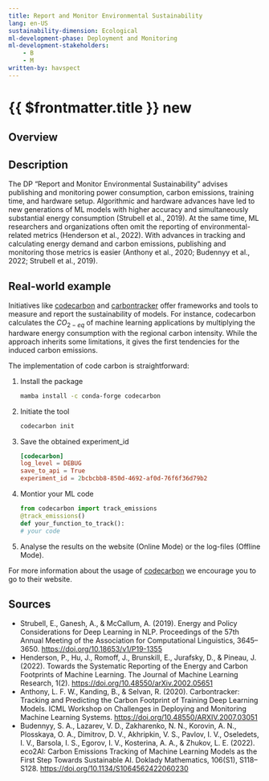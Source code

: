 ```yaml
---
title: Report and Monitor Environmental Sustainability
lang: en-US
sustainability-dimension: Ecological
ml-development-phase: Deployment and Monitoring
ml-development-stakeholders: 
    - B
    - M
written-by: havspect
---
```


<script setup>
import DPOverview from '../../components/DPOverview.vue'
</script>


# {{ $frontmatter.title }} <Badge type="tip">new</Badge>

## Overview
<DPOverview />

## Description
The DP “Report and Monitor Environmental Sustainability” advises publishing and monitoring power consumption, carbon emissions, training time, and hardware setup. Algorithmic and hardware advances have led to new generations of ML models with higher accuracy and simultaneously substantial energy consumption (Strubell et al., 2019). At the same time, ML researchers and organizations often omit the reporting of environmental-related metrics (Henderson et al., 2022). With advances in tracking and calculating energy demand and carbon emissions, publishing and monitoring those metrics is easier (Anthony et al., 2020; Budennyy et al., 2022; Strubell et al., 2019). 

## Real-world example
Initiatives like [codecarbon](https://github.com/mlco2/codecarbon) and [carbontracker](https://github.com/lfwa/carbontracker) offer frameworks and tools to measure and report the sustainability of models. For instance, codecarbon calculates the $CO_{2-eq}$ of machine learning applications by multiplying the hardware energy consumption with the regional carbon intensity. While the approach inherits some limitations, it gives the first tendencies for the induced carbon emissions. 

The implementation of code carbon is straightforward: 

1. Install the package 
    ```bash
    mamba install -c conda-forge codecarbon
    ```
2. Initiate the tool 
    ```bash
    codecarbon init
    ```
3. Save the obtained experiment_id
    ```toml
    [codecarbon]
    log_level = DEBUG
    save_to_api = True
    experiment_id = 2bcbcbb8-850d-4692-af0d-76f6f36d79b2
    ```
4. Montior your ML code 
    ```py
    from codecarbon import track_emissions
    @track_emissions()
    def your_function_to_track():
    # your code
    ```
5. Analyse the results on the website (Online Mode) or the log-files (Offline Mode).

For more information about the usage of [codecarbon](https://github.com/mlco2/codecarbon) we encourage you to go to their website.

## Sources
- Strubell, E., Ganesh, A., & McCallum, A. (2019). Energy and Policy Considerations for Deep Learning in NLP. Proceedings of the 57th Annual Meeting of the Association for Computational Linguistics, 3645–3650. https://doi.org/10.18653/v1/P19-1355
- Henderson, P., Hu, J., Romoff, J., Brunskill, E., Jurafsky, D., & Pineau, J. (2022). Towards the Systematic Reporting of the Energy and Carbon Footprints of Machine Learning. The Journal of Machine Learning Research, 1(2). https://doi.org/10.48550/arXiv.2002.05651
- Anthony, L. F. W., Kanding, B., & Selvan, R. (2020). Carbontracker: Tracking and Predicting the Carbon Footprint of Training Deep Learning Models. ICML Workshop on Challenges in Deploying and Monitoring Machine Learning Systems. https://doi.org/10.48550/ARXIV.2007.03051
- Budennyy, S. A., Lazarev, V. D., Zakharenko, N. N., Korovin, A. N., Plosskaya, O. A., Dimitrov, D. V., Akhripkin, V. S., Pavlov, I. V., Oseledets, I. V., Barsola, I. S., Egorov, I. V., Kosterina, A. A., & Zhukov, L. E. (2022). eco2AI: Carbon Emissions Tracking of Machine Learning Models as the First Step Towards Sustainable AI. Doklady Mathematics, 106(S1), S118–S128. https://doi.org/10.1134/S1064562422060230
